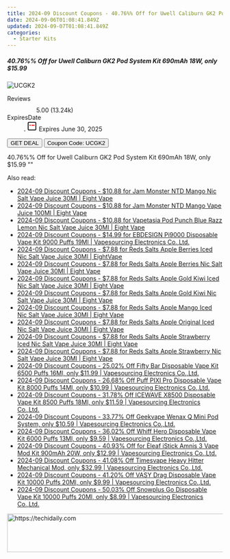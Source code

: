 ```yaml
---
title: 2024-09 Discount Coupons - 40.76%% Off for Uwell Caliburn GK2 Pod System Kit 690mAh 18W, only $15.99 | Vapesourcing Electronics Co.,Ltd.
date: 2024-09-06T01:08:41.849Z
updated: 2024-09-07T01:08:41.849Z
categories:
  - Starter Kits
---
```



<div class="max-w-4xl mx-auto grid grid-cols-1 lg:max-w-5xl lg:gap-x-20 lg:grid-cols-2">
  <div class="relative p-3 col-start-1 row-start-1 flex flex-col-reverse rounded-lg bg-gradient-to-t from-black/75 via-black/0 sm:bg-none sm:row-start-2 sm:p-0 lg:row-start-1">
    <h5 class="mt-1 text-lg font-semibold text-white sm:text-slate-900 md:text-2xl dark:sm:text-white">40.76%% Off for Uwell Caliburn GK2 Pod System Kit 690mAh 18W, only $15.99</h5>
  </div>
  
  <div class="col-start-1 col-end-3 row-start-1 grid gap-4 sm:mb-6 sm:grid-cols-4 lg:col-start-2 lg:row-span-6 lg:row-end-6 lg:mb-0 lg:gap-6">
      <img src="&quot;https://static.shareasale.com/image/90958/deal/000000_16504373535077.png&quot;" onClick="javascript:window.open(decodeURIComponent('%22https%3A%2F%2Fwww.shareasale.com%2Fu.cfm%3Fd%3D901892%26m%3D90958%26u%3D4338022%22'), '_blank');void(0);" alt="UCGK2" class="h-60 w-full rounded-lg object-cover sm:col-span-2 sm:h-52 lg:col-span-full" loading="lazy" />
    
  </div>
  <dl class="row-start-2 mt-4 flex items-center text-xs font-medium sm:row-start-3 sm:mt-1 md:mt-2.5 lg:row-start-2">
    <dt class="sr-only">Reviews</dt>
    <dd class="flex items-center text-indigo-600 dark:text-indigo-400">
      <svg width="24" height="24" fill="none" aria-hidden="true" class="mr-1 stroke-current dark:stroke-indigo-500">
        <path d="m12 5 2 5h5l-4 4 2.103 5L12 16l-5.103 3L9 14l-4-4h5l2-5Z" stroke-width="2" stroke-linecap="round" stroke-linejoin="round" />
      </svg>
      <span>5.00 <span class="font-normal text-slate-400">(13.24k)</span></span>
    </dd>
    <dt class="sr-only">ExpiresDate</dt>
    <dd class="flex items-center">
      <svg width="2" height="2" aria-hidden="true" fill="currentColor" class="mx-3 text-slate-300">
        <circle cx="1" cy="1" r="1" />
      </svg>
      <svg width="24" height="24" viewBox="0 0 24 24" fill="none" stroke="currentColor" stroke-width="2">
        <rect x="3" y="3" width="18" height="18" rx="2" fill="#fff" />
        <path d="M6 10L18 10" stroke="red" stroke-width="2" fill="none" />
        <path d="M10 6L10 18" stroke="#fff" stroke-width="2" fill="none" />
      </svg>
      Expires June 30, 2025    </dd>
  </dl>
  <div class="col-start-1 row-start-3 mt-4 self-center sm:col-start-2 sm:row-span-2 sm:row-start-2 sm:mt-0 lg:col-start-1 lg:row-start-3 lg:row-end-4 lg:mt-6">
    <button type="button" onClick="javascript:window.open(decodeURIComponent('%22https%3A%2F%2Fwww.shareasale.com%2Fu.cfm%3Fd%3D901892%26m%3D90958%26u%3D4338022%22'), '_blank');void(0);" class="rounded-lg bg-red-600 px-3 py-2 text-sm font-medium leading-6 text-white">GET DEAL</button>
    <button type="button" onClick="javascript:window.open(decodeURIComponent('%22https%3A%2F%2Fwww.shareasale.com%2Fu.cfm%3Fd%3D901892%26m%3D90958%26u%3D4338022%22'), '_blank');void(0);" class="border-dashed border-2 border-indigo-600 bg-green-100 text-sm leading-6 font-medium py-2 px-3 rounded-lg">Coupon Code: UCGK2</button>
  </div>
  <p class="col-start-1 mt-4 text-sm leading-6 sm:col-span-2 lg:col-span-1 lg:row-start-4 lg:mt-6 dark:text-slate-400">
    40.76%% Off for Uwell Caliburn GK2 Pod System Kit 690mAh 18W, only $15.99 
""  </p>
</div>
<span class="atpl-alsoreadstyle">Also read:</span>
<div><ul>
<li><a href="https://coupons.techidaily.com/coupon-1098868-share-59344-sale/"><u>2024-09 Discount Coupons - $10.88 for Jam Monster NTD Mango Nic Salt Vape Juice 30Ml | Eight Vape</u></a></li>
<li><a href="https://coupons.techidaily.com/coupon-1098872-share-59344-sale/"><u>2024-09 Discount Coupons - $10.88 for Jam Monster NTD Mango Vape Juice 100Ml | Eight Vape</u></a></li>
<li><a href="https://coupons.techidaily.com/coupon-1098867-share-59344-sale/"><u>2024-09 Discount Coupons - $10.88 for Vapetasia Pod Punch Blue Razz Lemon Nic Salt Vape Juice 30Ml | Eight Vape</u></a></li>
<li><a href="https://coupons.techidaily.com/coupon-1061237-share-90958-sale/"><u>2024-09 Discount Coupons - $14.99 for EBDESIGN Pi9000 Disposable Vape Kit 9000 Puffs 19Ml | Vapesourcing Electronics Co.,Ltd.</u></a></li>
<li><a href="https://coupons.techidaily.com/coupon-1099379-share-59344-sale/"><u>2024-09 Discount Coupons - $7.88 for Reds Salts Apple Berries Iced Nic Salt Vape Juice 30Ml | EightVape</u></a></li>
<li><a href="https://coupons.techidaily.com/coupon-1099381-share-59344-sale/"><u>2024-09 Discount Coupons - $7.88 for Reds Salts Apple Berries Nic Salt Vape Juice 30Ml | Eight Vape</u></a></li>
<li><a href="https://coupons.techidaily.com/coupon-1098874-share-59344-sale/"><u>2024-09 Discount Coupons - $7.88 for Reds Salts Apple Gold Kiwi Iced Nic Salt Vape Juice 30Ml | Eight Vape</u></a></li>
<li><a href="https://coupons.techidaily.com/coupon-1098876-share-59344-sale/"><u>2024-09 Discount Coupons - $7.88 for Reds Salts Apple Gold Kiwi Nic Salt Vape Juice 30Ml | Eight Vape</u></a></li>
<li><a href="https://coupons.techidaily.com/coupon-1098877-share-59344-sale/"><u>2024-09 Discount Coupons - $7.88 for Reds Salts Apple Mango Iced Nic Salt Vape Juice 30Ml | Eight Vape</u></a></li>
<li><a href="https://coupons.techidaily.com/coupon-1099383-share-59344-sale/"><u>2024-09 Discount Coupons - $7.88 for Reds Salts Apple Original Iced Nic Salt Vape Juice 30Ml | Eight Vape</u></a></li>
<li><a href="https://coupons.techidaily.com/coupon-1098878-share-59344-sale/"><u>2024-09 Discount Coupons - $7.88 for Reds Salts Apple Strawberry Iced Nic Salt Vape Juice 30Ml | Eight Vape</u></a></li>
<li><a href="https://coupons.techidaily.com/coupon-1099377-share-59344-sale/"><u>2024-09 Discount Coupons - $7.88 for Reds Salts Apple Strawberry Nic Salt Vape Juice 30Ml | Eight Vape</u></a></li>
<li><a href="https://coupons.techidaily.com/coupon-1052142-share-90958-sale/"><u>2024-09 Discount Coupons - 25.02% Off Fifty Bar Disposable Vape Kit 6500 Puffs 16Ml, only $11.99 | Vapesourcing Electronics Co.,Ltd.</u></a></li>
<li><a href="https://coupons.techidaily.com/coupon-1056160-share-90958-sale/"><u>2024-09 Discount Coupons - 26.68% Off Puff PIXI Pro Disposable Vape Kit 8000 Puffs 14Ml, only $10.99 | Vapesourcing Electronics Co.,Ltd.</u></a></li>
<li><a href="https://coupons.techidaily.com/coupon-1060473-share-90958-sale/"><u>2024-09 Discount Coupons - 31.78% Off ICEWAVE X8500 Disposable Vape Kit 8500 Puffs 18Ml, only $11.59 | Vapesourcing Electronics Co.,Ltd.</u></a></li>
<li><a href="https://coupons.techidaily.com/coupon-1067304-share-90958-sale/"><u>2024-09 Discount Coupons - 33.77% Off Geekvape Wenax Q Mini Pod System, only $10.59 | Vapesourcing Electronics Co.,Ltd.</u></a></li>
<li><a href="https://coupons.techidaily.com/coupon-1041867-share-90958-sale/"><u>2024-09 Discount Coupons - 36.02% Off Whiff Hero Disposable Vape Kit 6000 Puffs 13Ml, only $9.59 | Vapesourcing Electronics Co.,Ltd.</u></a></li>
<li><a href="https://coupons.techidaily.com/coupon-1006996-share-90958-sale/"><u>2024-09 Discount Coupons - 40.93% Off for Eleaf iStick Amnis 3 Vape Mod Kit 900mAh 20W, only $12.99 | Vapesourcing Electronics Co.,Ltd.</u></a></li>
<li><a href="https://coupons.techidaily.com/coupon-1049262-share-90958-sale/"><u>2024-09 Discount Coupons - 41.08% Off Timesvape Heavy Hitter Mechanical Mod, only $32.99 | Vapesourcing Electronics Co.,Ltd.</u></a></li>
<li><a href="https://coupons.techidaily.com/coupon-1071024-share-90958-sale/"><u>2024-09 Discount Coupons - 41.20% Off VASY Drag Disposable Vape Kit 10000 Puffs 20Ml, only $9.99 | Vapesourcing Electronics Co.,Ltd.</u></a></li>
<li><a href="https://coupons.techidaily.com/coupon-1016033-share-90958-sale/"><u>2024-09 Discount Coupons - 50.03% Off Snowplus Go Disposable Vape Kit 10000 Puffs 20Ml, only $8.99 | Vapesourcing Electronics Co.,Ltd.</u></a></li>
</ul></div>

<ins class="adsbygoogle"
      style="display:block"
      data-ad-client="ca-pub-7571918770474297"
      data-ad-slot="8358498916"
      data-ad-format="auto"
      data-full-width-responsive="true"></ins>
<!-- affiliate ads begin -->
<a href="https://appsumo.8odi.net/c/5597632/2130890/7443" target="_top" id="2130890">
  <img src="//a.impactradius-go.com/display-ad/7443-2130890" border="0" alt="https://techidaily.com" width="728" height="90"/>
</a>
<img height="0" width="0" src="https://appsumo.8odi.net/i/5597632/2130890/7443" style="position:absolute;visibility:hidden;" border="0" />
<!-- affiliate ads end -->
